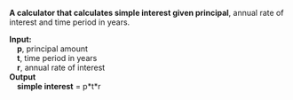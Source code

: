 **A calculator that calculates simple interest given principal**, annual rate of interest and time period in years.  

**Input:**  
&emsp;**p**, principal amount  
&emsp;**t**, time period in years  
&emsp;**r**, annual rate of interest  
**Output**  
&emsp;**simple interest** = p\*t\*r
